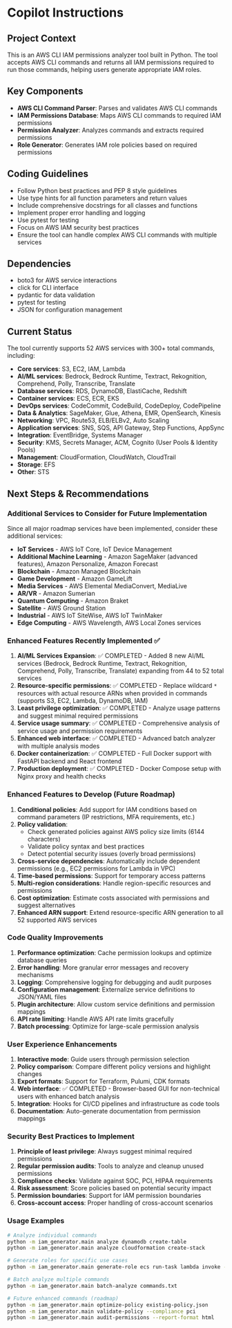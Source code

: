 # Copilot Instructions

<!-- Use this file to provide workspace-specific custom instructions to Copilot. For more details, visit https://code.visualstudio.com/docs/copilot/copilot-customization#_use-a-githubcopilotinstructionsmd-file -->

## Project Context
This is an AWS CLI IAM permissions analyzer tool built in Python. The tool accepts AWS CLI commands and returns all IAM permissions required to run those commands, helping users generate appropriate IAM roles.

## Key Components
- **AWS CLI Command Parser**: Parses and validates AWS CLI commands
- **IAM Permissions Database**: Maps AWS CLI commands to required IAM permissions
- **Permission Analyzer**: Analyzes commands and extracts required permissions
- **Role Generator**: Generates IAM role policies based on required permissions

## Coding Guidelines
- Follow Python best practices and PEP 8 style guidelines
- Use type hints for all function parameters and return values
- Include comprehensive docstrings for all classes and functions
- Implement proper error handling and logging
- Use pytest for testing
- Focus on AWS IAM security best practices
- Ensure the tool can handle complex AWS CLI commands with multiple services

## Dependencies
- boto3 for AWS service interactions
- click for CLI interface
- pydantic for data validation
- pytest for testing
- JSON for configuration management

## Current Status
The tool currently supports 52 AWS services with 300+ total commands, including:
- **Core services**: S3, EC2, IAM, Lambda
- **AI/ML services**: Bedrock, Bedrock Runtime, Textract, Rekognition, Comprehend, Polly, Transcribe, Translate
- **Database services**: RDS, DynamoDB, ElastiCache, Redshift
- **Container services**: ECS, ECR, EKS
- **DevOps services**: CodeCommit, CodeBuild, CodeDeploy, CodePipeline
- **Data & Analytics**: SageMaker, Glue, Athena, EMR, OpenSearch, Kinesis
- **Networking**: VPC, Route53, ELB/ELBv2, Auto Scaling
- **Application services**: SNS, SQS, API Gateway, Step Functions, AppSync
- **Integration**: EventBridge, Systems Manager
- **Security**: KMS, Secrets Manager, ACM, Cognito (User Pools & Identity Pools)
- **Management**: CloudFormation, CloudWatch, CloudTrail
- **Storage**: EFS
- **Other**: STS

## Next Steps & Recommendations

### Additional Services to Consider for Future Implementation
Since all major roadmap services have been implemented, consider these additional services:
- **IoT Services** - AWS IoT Core, IoT Device Management
- **Additional Machine Learning** - Amazon SageMaker (advanced features), Amazon Personalize, Amazon Forecast
- **Blockchain** - Amazon Managed Blockchain
- **Game Development** - Amazon GameLift
- **Media Services** - AWS Elemental MediaConvert, MediaLive
- **AR/VR** - Amazon Sumerian
- **Quantum Computing** - Amazon Braket
- **Satellite** - AWS Ground Station
- **Industrial** - AWS IoT SiteWise, AWS IoT TwinMaker
- **Edge Computing** - AWS Wavelength, AWS Local Zones services

### Enhanced Features Recently Implemented ✅
1. **AI/ML Services Expansion**: ✅ COMPLETED - Added 8 new AI/ML services (Bedrock, Bedrock Runtime, Textract, Rekognition, Comprehend, Polly, Transcribe, Translate) expanding from 44 to 52 total services
2. **Resource-specific permissions**: ✅ COMPLETED - Replace wildcard `*` resources with actual resource ARNs when provided in commands (supports S3, EC2, Lambda, DynamoDB, IAM)
3. **Least privilege optimization**: ✅ COMPLETED - Analyze usage patterns and suggest minimal required permissions
4. **Service usage summary**: ✅ COMPLETED - Comprehensive analysis of service usage and permission requirements
5. **Enhanced web interface**: ✅ COMPLETED - Advanced batch analyzer with multiple analysis modes
6. **Docker containerization**: ✅ COMPLETED - Full Docker support with FastAPI backend and React frontend
7. **Production deployment**: ✅ COMPLETED - Docker Compose setup with Nginx proxy and health checks

### Enhanced Features to Develop (Future Roadmap)
1. **Conditional policies**: Add support for IAM conditions based on command parameters (IP restrictions, MFA requirements, etc.)
2. **Policy validation**:
   - Check generated policies against AWS policy size limits (6144 characters)
   - Validate policy syntax and best practices
   - Detect potential security issues (overly broad permissions)
3. **Cross-service dependencies**: Automatically include dependent permissions (e.g., EC2 permissions for Lambda in VPC)
4. **Time-based permissions**: Support for temporary access patterns
5. **Multi-region considerations**: Handle region-specific resources and permissions
6. **Cost optimization**: Estimate costs associated with permissions and suggest alternatives
7. **Enhanced ARN support**: Extend resource-specific ARN generation to all 52 supported AWS services

### Code Quality Improvements
1. **Performance optimization**: Cache permission lookups and optimize database queries
2. **Error handling**: More granular error messages and recovery mechanisms
3. **Logging**: Comprehensive logging for debugging and audit purposes
4. **Configuration management**: Externalize service definitions to JSON/YAML files
5. **Plugin architecture**: Allow custom service definitions and permission mappings
6. **API rate limiting**: Handle AWS API rate limits gracefully
7. **Batch processing**: Optimize for large-scale permission analysis

### User Experience Enhancements
1. **Interactive mode**: Guide users through permission selection
2. **Policy comparison**: Compare different policy versions and highlight changes
3. **Export formats**: Support for Terraform, Pulumi, CDK formats
4. **Web interface**: ✅ COMPLETED - Browser-based GUI for non-technical users with enhanced batch analysis
5. **Integration**: Hooks for CI/CD pipelines and infrastructure as code tools
6. **Documentation**: Auto-generate documentation from permission mappings

### Security Best Practices to Implement
1. **Principle of least privilege**: Always suggest minimal required permissions
2. **Regular permission audits**: Tools to analyze and cleanup unused permissions
3. **Compliance checks**: Validate against SOC, PCI, HIPAA requirements
4. **Risk assessment**: Score policies based on potential security impact
5. **Permission boundaries**: Support for IAM permission boundaries
6. **Cross-account access**: Proper handling of cross-account scenarios

### Usage Examples
```bash
# Analyze individual commands
python -m iam_generator.main analyze dynamodb create-table
python -m iam_generator.main analyze cloudformation create-stack

# Generate roles for specific use cases
python -m iam_generator.main generate-role ecs run-task lambda invoke --trust-policy ecs

# Batch analyze multiple commands
python -m iam_generator.main batch-analyze commands.txt

# Future enhanced commands (roadmap)
python -m iam_generator.main optimize-policy existing-policy.json
python -m iam_generator.main validate-policy --compliance pci
python -m iam_generator.main audit-permissions --report-format html
```
